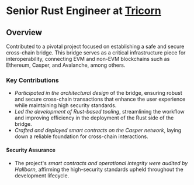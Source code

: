 # Senior Rust Engineer at [Tricorn](https://tricorn.network/)

## Overview

Contributed to a pivotal project focused on establishing a safe and secure cross-chain bridge. This bridge serves as a critical infrastructure piece for interoperability, connecting EVM and non-EVM blockchains such as Ethereum, Casper, and Avalanche, among others.

### Key Contributions

* *Participated in the architectural design* of the bridge, ensuring robust and secure cross-chain transactions that enhance the user experience while maintaining high security standards.
* *Led the development of Rust-based tooling*, streamlining the workflow and improving efficiency in the deployment of the Rust side of the bridge.
* *Crafted and deployed smart contracts on the Casper network*, laying down a reliable foundation for cross-chain interactions.

#### Security Assurance

* The project's *smart contracts and operational integrity were audited by Hallborn*, affirming the high-security standards upheld throughout the development lifecycle.
